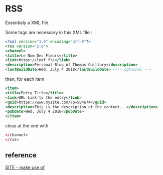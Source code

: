 # RSS

Essentialy a XML file.

Some tags are necessary in this XML file :

```xml
<?xml version="1.0" encoding="utf-8"?>
<rss version="2.0">
<channel>
<title>Le Nom Des Fleurs</title>
<link>https://lndf.fr/</link>
<description>Personal Blog of Thomas Guillory</description>
<lastBuildDate>Wed, July 4 2018</lastBuildDate> <!-- optional -->
```

then, for each item

```xml
<item>
<title>Entry Title</title>
<link>URL Link to the entry</link>
<guid>https://www.mysite.com/?p=584674</guid>
<description>This is the description of the content...</description>
<pubDate>Wed, July 4 2018</pubDate>
</item>
```

close at the end with

```xml
</channel>
</rss>
```

## reference

[SITE - make use of](https://www.makeuseof.com/tag/how-to-create-an-rss-feed-for-your-site-from-scratch/)
